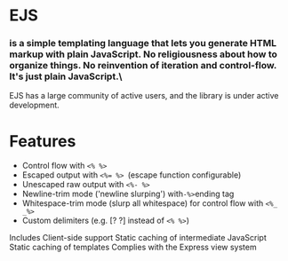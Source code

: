 # EJS
### is a simple templating language that lets you generate HTML markup with plain JavaScript. No religiousness about how to organize things. No reinvention of iteration and control-flow. It's just plain JavaScript.\

EJS has a large community of active users, and the library is under active development.

# Features
- Control flow with `<% %>`
- Escaped output with `<%= %> `(escape function configurable)
- Unescaped raw output with `<%- %>`
- Newline-trim mode ('newline slurping') with` -%> `ending tag
- Whitespace-trim mode (slurp all whitespace) for control flow with `<%_ _%>`
- Custom delimiters (e.g. [? ?] instead of `<% %>`)


Includes
Client-side support
Static caching of intermediate JavaScript
Static caching of templates
Complies with the Express view system